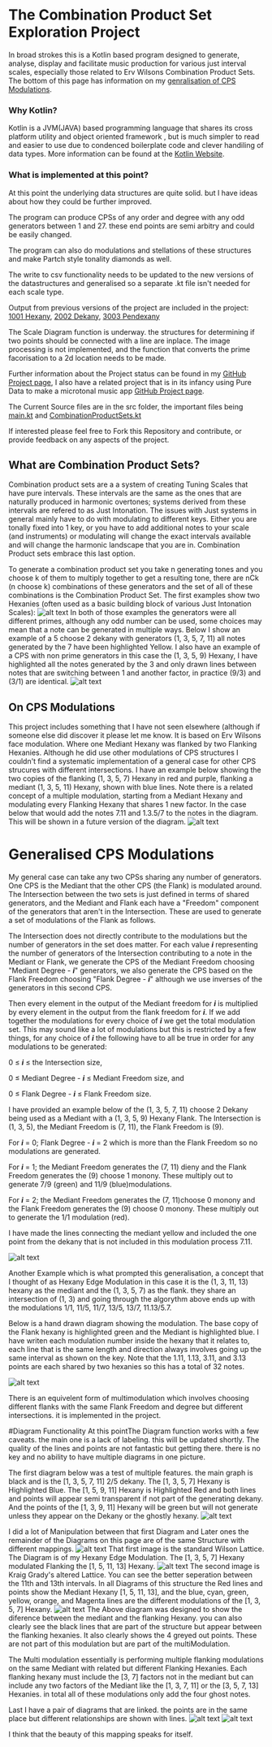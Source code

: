 # The Combination Product Set Exploration Project

In broad strokes this is a Kotlin based program designed to generate, analyse, display and facilitate music production for various just interval scales, especially those related to Erv Wilsons Combination Product Sets. The bottom of this page has information on my [genralisation of CPS Modulations](#generalised-cps-modulations).

### Why Kotlin?
Kotlin is a JVM(JAVA) based programming language that shares its cross platform utility and object oriented framework , but is much simpler to read and easier to use due to condenced boilerplate code and clever handiling of data types. More information can be found at the [Kotlin Website](https://kotlinlang.org/).

### What is implemented at this point?
At this point the underlying data structures are quite solid. but I have ideas about how they could be further improved.

The program can produce CPSs of any order and degree with any odd generators between 1 and 27. these end points are semi arbitry and could be easily changed. 

The program can also do modulations and stellations of these structures and make Partch style tonality diamonds as well.

The write to csv functionality needs to be updated to the new versions of the datastructures and generalised so a separate .kt file isn't needed for each scale type.

Output from previous versions of the project are included in the project: [1001 Hexany](https://github.com/someknave/CombinationProductSets/blob/master/Hexany.csv), [2002 Dekany](https://github.com/someknave/CombinationProductSets/blob/master/Dekany.csv), [3003 Pendexany](https://github.com/someknave/CombinationProductSets/blob/master/Pendexany.csv)

The Scale Diagram function is underway. the structures for determining if two points should be connected with a line are inplace. The image processing is not implemented, and the function that converts the prime facorisation to a 2d location needs to be made.

Further information about the Project status can be found in my [GitHub Project page](https://github.com/someknave/CombinationProductSets/projects/1), I also have a related project that is in its infancy using Pure Data to make a microtonal music app [GitHub Project page](https://github.com/someknave/CombinationProductSets/projects/2).

The Current Source files are in the src folder, the important files being [main.kt](https://github.com/someknave/CombinationProductSets/blob/master/src/main.kt) and [CombinationProductSets.kt](https://github.com/someknave/CombinationProductSets/blob/master/src/CombinationProductSets.kt)

If interested please feel free to Fork this Repository and contribute, or provide feedback on any aspects of the project. 

## What are Combination Product Sets?
Combination product sets are a a system of creating Tuning Scales that have pure intervals. These intervals are the same as the ones that are naturally produced in harmonic overtones; systems derived from these intervals are refered to as Just Intonation. The issues with Just systems in general mainly have to do with modulating to different keys. Either you are tonally fixed into 1 key, or you have to add additional notes to your scale (and instruments) or modulating will change the exact intervals available and will change the harmonic landscape that you are in. Combination Product sets embrace this last option.

To generate a combination product set you take n generating tones and you choose k of them to multiply together to get a resulting tone, there are nCk (n choose k) combinations of these generators and the set of all of these combinations is the Combination Product Set.
The first examples show two Hexanies (often used as a basic building block of various Just Intonation Scales):
![alt text][Hexanies]
In both of those examples the generators were all different primes, although any odd number can be used, some choices may mean that a note can be generated in multiple ways.
Below I show an example of a 5 choose 2 dekany with generators (1, 3, 5, 7, 11) all notes generated by the 7 have been highlighted Yellow. I also have an example of a CPS with non prime generators in this case the (1, 3, 5, 9) Hexany, I have highlighted all the notes generated by the 3 and only drawn lines between notes that are switching between 1 and another factor, in practice (9/3) and (3/1) are identical.
![alt text][Hexany&Dekany]

## On CPS Modulations
This project includes something that I have not seen elsewhere (although if someone else did discover it please let me know. It is based on Erv Wilsons face modulation. Where one Mediant Hexany was flanked by two Flanking Hexanies. Although he did use other modulations of CPS structures I couldn't find a systematic implementation of a general case for other CPS strucures with different intersections. I have an example below showing the two copies of the flanking (1, 3, 5, 7) Hexany in red and purple, flanking a mediant (1, 3, 5, 11) Hexany, shown with blue lines. Note there is a related concept of a multiple modulation, starting from a Mediant Hexany and modulating every Flanking Hexany that shares 1 new factor. In the case below that would add the notes 7.11 and 1.3.5/7 to the notes in the diagram. This will be shown in a future version of the diagram.
![alt text][HexanyModulation]
# Generalised CPS Modulations
My general case can take any two CPSs sharing any number of generators. One CPS is the Mediant that the other CPS (the Flank) is modulated around. The Intersection between the two sets is just defined in terms of shared generators, and the Mediant and Flank each have a "Freedom" component of the generators that aren't in the Intersection. These are used to generate a set of modulations of the Flank as follows. 

The Intersection does not directly contribute to the modulations but the number of generators in the set does matter. For each value **_i_** representing the number of generators of the Intersection contributing to a note in the Mediant or Flank, we generate the CPS of the Mediant Freedom choosing "Mediant Degree - **_i_**" generators, we also generate the CPS based on the Flank Freedom choosing "Flank Degree - **_i_**" although we use inverses of the generators in this second CPS.

Then every element in the output of the Mediant freedom for **_i_** is multiplied by every element in the output from the flank freedom for **_i_**. If we add together the modulations for every choice of **_i_** we get the total modulation set. This may sound like a lot of modulations but this is restricted by a few things, for any choice of **_i_** the following have to all be true in order for any modulations to be generated: 

0 &le; **_i_** &le; the Intersection size, 

0 &le; Mediant Degree - **_i_** &le; Mediant Freedom size, and  

0 &le; Flank Degree - **_i_** &le; Flank Freedom size.

I have provided an example below of the (1, 3, 5, 7, 11) choose 2 Dekany being used as a Mediant with a (1, 3, 5, 9) Hexany Flank. The Intersection is (1, 3, 5), the Mediant Freedom is (7, 11), the Flank Freedom is (9). 

For **_i_** = 0; Flank Degree - **_i_** = 2 which is more than the Flank Freedom so no modulations are generated.

For **_i_** = 1; the Mediant Freedom generates the (7, 11) dieny and the Flank Freedom generates the (9) choose 1 monony. These multiply out to generate 7/9 (green) and 11/9 (blue)modulations.

For  **_i_** = 2; the Mediant Freedom generates the (7, 11)choose 0 monony and the Flank Freedom generates the (9) choose 0 monony. These multiply out to generate the 1/1 modulation (red).

I have made the lines connecting the mediant yellow and included the one point from the dekany that is not included in this modulation process 7.11.

![alt text][DekanyModulation]

Another Example which is what prompted this generalisation, a concept that I thought of as Hexany Edge Modulation in this case it is the (1, 3, 11, 13) hexany as the mediant and the (1, 3, 5, 7) as the flank. they share an intersection of (1, 3) and going through the algorythm above ends up with the modulations 1/1, 11/5, 11/7, 13/5, 13/7, 11.13/5.7.

Below is a hand drawn diagram showing the modulation. The base copy of the Flank hexany is highlighted green and the Mediant is highlighted blue. I have writen each modulation number inside the hexany that it relates to, each line that is the same length and direction always involves going up the same interval as shown on the key. Note that the 1.11, 1.13, 3.11, and 3.13 points are each shared by two hexanies so this has a total of 32 notes.


![alt text][EdgeModulation]

There is an equivelent form of multimodulation which involves choosing different flanks with the same Flank Freedom and degree but different intersections. it is implemented in the project.

#Diagram Functionality
At this pointThe Diagram function works with a few caveats. the main one is a lack of labeling. this will be updated shortly.
The quality of the lines and points are not fantastic but getting there. there is no key and no ability to have multiple diagrams in one picture.

The first diagram below was a test of multiple features. the main graph is black and is the [1, 3, 5, 7, 11] 2/5 dekany. The [1, 3, 5, 7] Hexany is Highlighted Blue. 
The [1, 5, 9, 11]  Hexany is Highlighted Red and both lines and points will appear semi transparent if not part of the generating dekany. 
And the points of the [1, 3, 9, 11] Hexany will be green but will not generate unless they appear on the Dekany or the ghostly hexany.
![alt text][First]

I did a lot of Manipulation between that first Diagram and Later ones the remainder of the Diagrams on this page are of the same Structure with different mappings.
![alt text][Wilson]
That first image is the standard Wilson Lattice. The Diagram is of my Hexany Edge Modulation. The [1, 3, 5, 7] Hexany modulated Flanking the [1, 5, 11, 13] Hexany.
![alt text][Grady]
The second image is Kraig Grady's altered Lattice. You can see the better seperation between the 11th and 13th intervals. 
In all Diagrams of this structure the Red lines and points show the Mediant Hexany [1, 5, 11, 13], and the blue, cyan, 
green, yellow, orange, and Magenta lines are the different modulations of the [1, 3, 5, 7] Hexany. 
![alt text][Special]
The Above diagram was designed to show the diference between the mediant and the flanking Hexany. you can also clearly see the black lines that are 
part of the structure but appear between the flanking hexanies. It also clearly shows the 4 greyed out points. These are not part of this modulation but are part of 
the multiModulation. 

The Multi modulation essentially is performing multiple flanking modulations on the same Mediant with related but different Flanking Hexanies. Each flanking hexany 
must include the [3, 7] factors not in the mediant but can include any two factors of the Mediant like the [1, 3, 7, 11] or the [3, 5, 7, 13] Hexanies. 
in total all of these modulations only add the four ghost notes.

Last I have a pair of diagrams that are linked. the points are in the same place but different relationships are shown with lines.
![alt text][penta2]
![alt text][penta2b]

I think that the beauty of this mapping speaks for itself.

[First]: https://github.com/someknave/CombinationProductSets/blob/master/src/Images/First-Diagram.png "the First diagram produced by the program"
[Wilson]: https://github.com/someknave/CombinationProductSets/blob/master/src/Images/Wilson.png "Erv Wilson Map of Edge Modulation"
[Grady]: https://github.com/someknave/CombinationProductSets/blob/master/src/Images/Grady.png "Kraig Grady Map of Edge Modulation"
[Special]: https://github.com/someknave/CombinationProductSets/blob/master/src/Images/special.png "Specific Map of Edge Modulation"
[Penta2]: https://github.com/someknave/CombinationProductSets/blob/master/src/Images/penta2a.png "Pentagonal Map of Edge Modulation"
[Penta2b]: https://github.com/someknave/CombinationProductSets/blob/master/src/Images/penta2b.png "Pentagonal B Map of Edge Modulation"


[Hexanies]: https://github.com/someknave/CombinationProductSets/blob/master/src/Images/Hexanies.png "the [1, 3, 5, 7] Hexany and the [1, 3, 5, 11] Hexany"
[Hexany&Dekany]: https://github.com/someknave/CombinationProductSets/blob/master/src/Images/Hexany&Dekany.png "the [1, 3, 5, 7, 11] Dekany and the [1, 3, 5, 9] Hexany"
[HexanyModulation]: https://github.com/someknave/CombinationProductSets/blob/master/src/Images/FaceModulation.png "Hexany Modulation with a [1, 3, 5, 11] Hexany Mediant and two [1, 3, 5, 7] Hexany Flanks"
[DekanyModulation]: https://github.com/someknave/CombinationProductSets/blob/master/src/Images/DekanyMediantModulation.png "[1, 3, 5, 7, 11] Dekany and [1, 3, 5, 9] Hexany"
[EdgeModulation]: https://github.com/someknave/CombinationProductSets/blob/master/src/Images/HexanyEdgeModulation.png "[1, 3, 11, 13] Hexany and [1, 3, 5, 7] Hexany"
